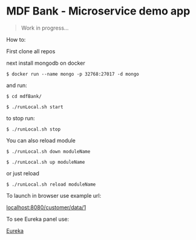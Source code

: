 # MDF Bank - Microservice demo app

 > Work in progress...

 How to:

 First clone all repos
 
 next install mongodb on docker
 
 `$ docker run --name mongo -p 32768:27017 -d mongo`
 
 and run:

 `$ cd mdfBank/`

 `$ ./runLocal.sh start`

 to stop run:

 `$ ./runLocal.sh stop`

 You can also reload module

 `$ ./runLocal.sh down moduleName`

 `$ ./runLocal.sh up moduleName`

 or just reload

 `$ ./runLocal.sh reload moduleName`

 To launch in browser use example url:

 [localhost:8080/customer/data/1](http://localhost:8080/customer/data/1)

 To see Eureka panel use:

 [Eureka](http://localhost:8761)
